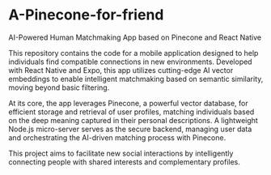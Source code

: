 # A-Pinecone-for-friend
AI-Powered Human Matchmaking App based on Pinecone and React Native

This repository contains the code for a mobile application designed to help individuals find compatible connections in new environments. Developed with React Native and Expo, this app utilizes cutting-edge AI vector embeddings to enable intelligent matchmaking based on semantic similarity, moving beyond basic filtering.

At its core, the app leverages Pinecone, a powerful vector database, for efficient storage and retrieval of user profiles, matching individuals based on the deep meaning captured in their personal descriptions. A lightweight Node.js micro-server serves as the secure backend, managing user data and orchestrating the AI-driven matching process with Pinecone.

This project aims to facilitate new social interactions by intelligently connecting people with shared interests and complementary profiles.
